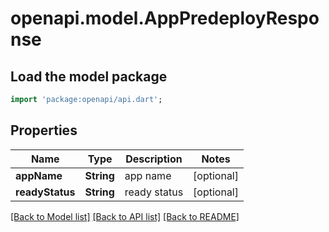 # openapi.model.AppPredeployResponse

## Load the model package
```dart
import 'package:openapi/api.dart';
```

## Properties
Name | Type | Description | Notes
------------ | ------------- | ------------- | -------------
**appName** | **String** | app name | [optional] 
**readyStatus** | **String** | ready status | [optional] 

[[Back to Model list]](../README.md#documentation-for-models) [[Back to API list]](../README.md#documentation-for-api-endpoints) [[Back to README]](../README.md)


